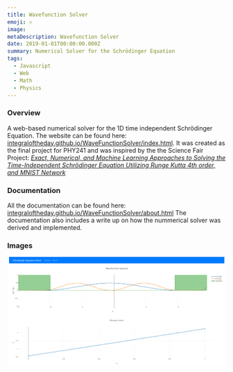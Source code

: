```yaml
---
title: Wavefunction Solver
emoji: ⚛️
image: 
metaDescription: Wavefunction Solver
date: 2019-01-01T00:00:00.000Z
summary: Numerical Solver for the Schrödinger Equation
tags:
  - Javascript
  - Web
  - Math
  - Physics
---
```


### Overview
A web-based numerical solver for the 1D time independent Schrödinger Equation. The website can be found here: [integraloftheday.github.io/WaveFunctionSolver/index.html](https://integraloftheday.github.io/WaveFunctionSolver/index.html). It was created as the final project for PHY241 and was inspired by the the Science Fair Project: [*Exact, Numerical, and Machine Learning Approaches to Solving the Time-Independent Schrödinger Equation Utilizing Runge Kutta 4th order, and MNIST Network*](https://drive.google.com/file/d/1aVVni2sjKJkxG7dv88nmfnkax8K4br2X/view?usp=sharing)

### Documentation 
All the documentation can be found here: [integraloftheday.github.io/WaveFunctionSolver/about.html](https://integraloftheday.github.io/WaveFunctionSolver/about.html)
The documentation also includes a write up on how the nummerical solver was derived and implemented. 

### Images 

![Wavefunction Solver Screenshot](/static/img/WaveSolverScreenShot.png)


